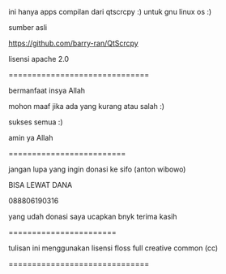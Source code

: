 ini hanya apps compilan dari qtscrcpy :) untuk gnu linux os :)


sumber asli

https://github.com/barry-ran/QtScrcpy


lisensi apache 2.0


==============================


bermanfaat insya Allah 

mohon maaf jika ada yang kurang atau salah :)

sukses semua :)

amin ya Allah 

=========================

jangan lupa yang ingin donasi ke sifo (anton wibowo)

BISA LEWAT DANA

088806190316

yang udah donasi saya ucapkan bnyk terima kasih 

=======================

tulisan ini menggunakan lisensi floss full creative common (cc)

==============================
